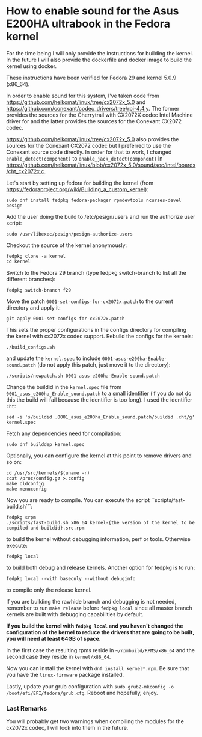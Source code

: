 # How to enable sound for the Asus E200HA ultrabook in the Fedora kernel

For the time being I will only provide the instructions for building the kernel. In the future I will also provide the dockerfile and docker image to build the kernel using docker.

These instructions have been verified for Fedora 29 and kernel 5.0.9 (x86_64).

In order to enable sound for this system, I've taken code from https://github.com/heikomat/linux/tree/cx2072x_5.0 and https://github.com/conexant/codec_drivers/tree/rpi-4.4.y. The former provides the sources for the Cherrytrail with CX2072X codec Intel Machine driver for and the latter provides the sources for the Conexant CX2072 codec. 

https://github.com/heikomat/linux/tree/cx2072x_5.0 also provides the sources for the Conexant CX2072 codec but I preferred to use the Conexant source code directly. In order for that to work, I changed ```enable_detect(component)``` to ```enable_jack_detect(component)``` in https://github.com/heikomat/linux/blob/cx2072x_5.0/sound/soc/intel/boards/cht_cx2072x.c.

Let's start by setting up fedora for building the kernel (from https://fedoraproject.org/wiki/Building_a_custom_kernel):
```
sudo dnf install fedpkg fedora-packager rpmdevtools ncurses-devel pesign
```
Add the user doing the build to /etc/pesign/users and run the authorize user script:
```
sudo /usr/libexec/pesign/pesign-authorize-users
```
Checkout the source of the kernel anonymously: 
```
fedpkg clone -a kernel
cd kernel
```
Switch to the Fedora 29 branch (type fedpkg switch-branch to list all the different branches):
```
fedpkg switch-branch f29
```
Move the patch ```0001-set-configs-for-cx2072x.patch``` to the current directory and apply it:
```
git apply 0001-set-configs-for-cx2072x.patch
```
This sets the proper configurations in the configs directory for compiling the kernel with cx2072x codec support. Rebuild the configs for the kernels:
```
./build_configs.sh
```
and update the ```kernel.spec``` to include ```0001-asus-e200ha-Enable-sound.patch``` (do not apply this patch, just move it to the directory):
```
./scripts/newpatch.sh 0001-asus-e200ha-Enable-sound.patch
```
Change the buildid in the ```kernel.spec``` file from ```0001_asus_e200ha_Enable_sound.patch``` to a small identifier (if you do not do this the build will fail because the identifier is too long). I used the identifier ```cht```:
```
sed -i 's/buildid .0001_asus_e200ha_Enable_sound.patch/buildid .cht/g' kernel.spec
```
Fetch any dependencies need for compilation:
```
sudo dnf builddep kernel.spec
```
Optionally, you can configure the kernel at this point to remove drivers and so on:
```
cd /usr/src/kernels/$(uname -r)
zcat /proc/config.gz >.config
make oldconfig
make menuconfig
```
Now you are ready to compile. You can execute the script ``scripts/fast-build.sh```:
```
fedpkg srpm
./scripts/fast-build.sh x86_64 kernel-{the version of the kernel to be compiled and buildid}.src.rpm
```
to build the kernel without debugging information, perf or tools. Otherwise execute:
```
fedpkg local
```
to build both debug and release kernels. Another option for fedpkg is to run:
```
fedpkg local --with baseonly --without debuginfo
```
to compile only the release kernel.

If you are building the rawhide branch and debugging is not needed, remember to run ```make release``` before ```fedpkg local``` since all master branch kernels are built with debugging capabilities by default.

**If you build the kernel with ```fedpkg local``` and you haven't changed the configuration of the kernel to reduce the drivers that are going to be built, you will need at least 64GB of space.** 

In the first case the resulting rpms reside in ```~/rpmbuild/RPMS/x86_64``` and the second case they reside in ```kernel/x86_64```.

Now you can install the kernel with ```dnf install kernel*.rpm```. Be sure that you have the ```linux-firmware``` package installed.

Lastly, update your grub configuration with ```sudo grub2-mkconfig -o /boot/efi/EFI/fedora/grub.cfg```. Reboot and hopefully, enjoy.

### Last Remarks
You will probably get two warnings when compiling the modules for the cx2072x codec, I will look into them in the future.
